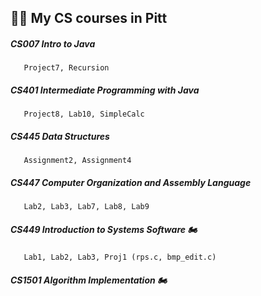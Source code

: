 ## 👨‍💻 My CS courses in Pitt

##### CS007 Intro to Java
       Project7, Recursion
##### CS401 Intermediate Programming with Java
       Project8, Lab10, SimpleCalc
##### CS445 Data Structures
       Assignment2, Assignment4
##### CS447 Computer Organization and Assembly Language
       Lab2, Lab3, Lab7, Lab8, Lab9
##### CS449 Introduction to Systems Software 🏍
       Lab1, Lab2, Lab3, Proj1 (rps.c, bmp_edit.c)
##### CS1501 Algorithm Implementation 🏍


